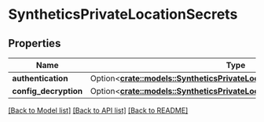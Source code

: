 # SyntheticsPrivateLocationSecrets

## Properties

Name | Type | Description | Notes
------------ | ------------- | ------------- | -------------
**authentication** | Option<[**crate::models::SyntheticsPrivateLocationSecretsAuthentication**](SyntheticsPrivateLocation_secrets_authentication.md)> |  | [optional]
**config_decryption** | Option<[**crate::models::SyntheticsPrivateLocationSecretsConfigDecryption**](SyntheticsPrivateLocation_secrets_config_decryption.md)> |  | [optional]

[[Back to Model list]](../README.md#documentation-for-models) [[Back to API list]](../README.md#documentation-for-api-endpoints) [[Back to README]](../README.md)


